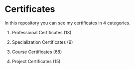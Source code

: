 # Certificates

In this repository you can see my certificates in 4 categories.

1. Professional Certificates (13)

2. Specialization Certificates (9)

3. Course Certificates (68)

4. Project Certificates (15)